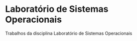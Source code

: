 # Laboratório de Sistemas Operacionais
Trabalhos da disciplina Laboratório de Sistemas Operacionais
